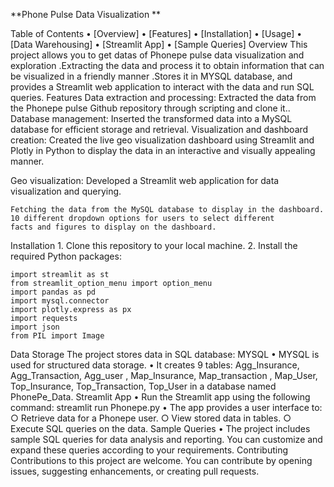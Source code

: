 
**Phone Pulse Data Visualization **

Table of Contents
	• [Overview]
	• [Features]
	• [Installation]
	• [Usage]
	• [Data Warehousing]
	• [Streamlit App]
	• [Sample Queries]
Overview
This project allows you to get datas of Phonepe pulse data visualization and exploration .Extracting the data  and process it to obtain information that can be visualized in a friendly manner .Stores it in MYSQL database, and provides a Streamlit web application to interact with the data and run SQL queries.
Features
Data extraction and processing:
	Extracted the  data from the Phonepe pulse Github repository through scripting and
	clone it..
Database management:
	Inserted the transformed data into a MySQL database for efficient storage and
	retrieval.
Visualization and dashboard creation:
	Created the live geo visualization dashboard using Streamlit and Plotly in Python
	to display the data in an interactive and visually appealing manner.
	
Geo visualization:
	Developed a Streamlit web application for data visualization and querying.
	
	Fetching the data from the MySQL database to display in the dashboard.
	10 different dropdown options for users to select different
	facts and figures to display on the dashboard.
Installation
	1. Clone this repository to your local machine.
	2. Install the required Python packages:
	
	import streamlit as st
	from streamlit_option_menu import option_menu
	import pandas as pd
	import mysql.connector
	import plotly.express as px
	import requests
	import json
	from PIL import Image
	
Data Storage
The project stores data in SQL database:
MYSQL
	• MYSQL is used for structured data storage.
	• It creates  9 tables:  Agg_Insurance,  Agg_Transaction,  Agg_user , Map_Insurance, Map_transaction , Map_User, Top_Insurance, Top_Transaction, Top_User in a database named PhonePe_Data.
Streamlit App
	• Run the Streamlit app using the following command:
streamlit run Phonepe.py
	• The app provides a user interface to:
		○ Retrieve data for a Phonepe user.
		○ View stored data in tables.
		○ Execute SQL queries on the data.
Sample Queries
	• The project includes sample SQL queries for data analysis and reporting. You can customize and expand these queries according to your requirements.
Contributing
Contributions to this project are welcome. You can contribute by opening issues, suggesting enhancements, or creating pull requests.
